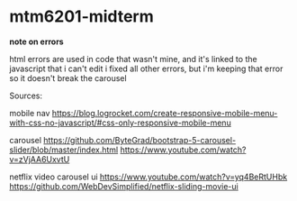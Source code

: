 # mtm6201-midterm

**note on errors**

html errors are used in code that wasn't mine, and it's linked to the javascript that i can't edit
i fixed all other errors, but i'm keeping that error so it doesn't break the carousel


Sources:

mobile nav
https://blog.logrocket.com/create-responsive-mobile-menu-with-css-no-javascript/#css-only-responsive-mobile-menu

carousel 
https://github.com/ByteGrad/bootstrap-5-carousel-slider/blob/master/index.html
https://www.youtube.com/watch?v=zVjAA6UxvtU

netflix video carousel ui 
https://www.youtube.com/watch?v=yq4BeRtUHbk
https://github.com/WebDevSimplified/netflix-sliding-movie-ui
